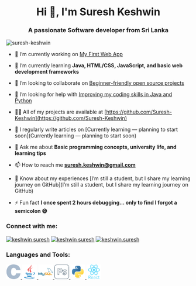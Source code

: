 <h1 align="center">Hi 👋, I'm Suresh Keshwin</h1>
<h3 align="center">A passionate Software developer from Sri Lanka</h3>

<p align="left"> <img src="https://komarev.com/ghpvc/?username=suresh-keshwin&label=Profile%20views&color=0e75b6&style=flat" alt="suresh-keshwin" /> </p>

- 🔭 I’m currently working on [My First Web App](https://github.com/Suresh-Keshwin)

- 🌱 I’m currently learning **Java, HTML/CSS, JavaScript, and basic web development frameworks**

- 👯 I’m looking to collaborate on [Beginner-friendly open source projects](https://github.com/Suresh-Keshwin)

- 🤝 I’m looking for help with [Improving my coding skills in Java and Python](https://github.com/Suresh-Keshwin)

- 👨‍💻 All of my projects are available at [https://github.com/Suresh-Keshwin](https://github.com/Suresh-Keshwin)

- 📝 I regularly write articles on [Currently learning — planning to start soon](Currently learning — planning to start soon)

- 💬 Ask me about **Basic programming concepts, university life, and learning tips**

- 📫 How to reach me **suresh.keshwin@gmail.com**

- 📄 Know about my experiences [I’m still a student, but I share my learning journey on GitHub](I’m still a student, but I share my learning journey on GitHub)

- ⚡ Fun fact **I once spent 2 hours debugging… only to find I forgot a semicolon 😅**

<h3 align="left">Connect with me:</h3>
<p align="left">
<a href="https://linkedin.com/in/keshwin suresh" target="blank"><img align="center" src="https://raw.githubusercontent.com/rahuldkjain/github-profile-readme-generator/master/src/images/icons/Social/linked-in-alt.svg" alt="keshwin suresh" height="30" width="40" /></a>
<a href="https://fb.com/keshwin suresh" target="blank"><img align="center" src="https://raw.githubusercontent.com/rahuldkjain/github-profile-readme-generator/master/src/images/icons/Social/facebook.svg" alt="keshwin suresh" height="30" width="40" /></a>
<a href="https://instagram.com/keshwin.suresh" target="blank"><img align="center" src="https://raw.githubusercontent.com/rahuldkjain/github-profile-readme-generator/master/src/images/icons/Social/instagram.svg" alt="keshwin.suresh" height="30" width="40" /></a>
</p>

<h3 align="left">Languages and Tools:</h3>
<p align="left"> <a href="https://www.cprogramming.com/" target="_blank" rel="noreferrer"> <img src="https://raw.githubusercontent.com/devicons/devicon/master/icons/c/c-original.svg" alt="c" width="40" height="40"/> </a> <a href="https://www.java.com" target="_blank" rel="noreferrer"> <img src="https://raw.githubusercontent.com/devicons/devicon/master/icons/java/java-original.svg" alt="java" width="40" height="40"/> </a> <a href="https://www.mysql.com/" target="_blank" rel="noreferrer"> <img src="https://raw.githubusercontent.com/devicons/devicon/master/icons/mysql/mysql-original-wordmark.svg" alt="mysql" width="40" height="40"/> </a> <a href="https://www.photoshop.com/en" target="_blank" rel="noreferrer"> <img src="https://raw.githubusercontent.com/devicons/devicon/master/icons/photoshop/photoshop-line.svg" alt="photoshop" width="40" height="40"/> </a> <a href="https://www.python.org" target="_blank" rel="noreferrer"> <img src="https://raw.githubusercontent.com/devicons/devicon/master/icons/python/python-original.svg" alt="python" width="40" height="40"/> </a> <a href="https://reactjs.org/" target="_blank" rel="noreferrer"> <img src="https://raw.githubusercontent.com/devicons/devicon/master/icons/react/react-original-wordmark.svg" alt="react" width="40" height="40"/> </a> </p>
